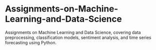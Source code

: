 # Assignments-on-Machine-Learning-and-Data-Science
Assignments on Machine Learning and Data Science, covering data preprocessing, classification models, sentiment analysis, and time series forecasting using Python.
